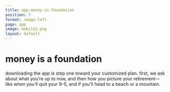 ```yaml
---
title: app.money-is-foundation
position: 7
format: image-left
page: app
image: mobile2.png
layout: default
---
```


# money is a foundation
downloading the app is step one toward your customized plan. first, we ask about what you’re up to now, and 
then how you picture your retirement—like when you’ll quit your 9-5, and if you’ll head to a beach or a mountain.
